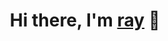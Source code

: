 <p>
  <h1 align="center">
    <b>Hi there, I'm <a href="https://betteray.github.io">ray</a> 👋</b>
  </h1>
</p>
